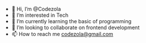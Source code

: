 - 👋 Hi, I’m @Codezola
- 👀 I’m interested in Tech
- 🌱 I’m currently learning the basic of programming
- 💞️ I’m looking to collaborate on frontend development
- 📫 How to reach me codezola@gmail.com

<!---
Codezola/Codezola is a ✨ special ✨ repository because its `README.md` (this file) appears on your GitHub profile.
You can click the Preview link to take a look at your changes.
--->
